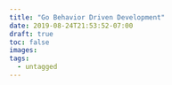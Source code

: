 ```yaml
---
title: "Go Behavior Driven Development"
date: 2019-08-24T21:53:52-07:00
draft: true
toc: false
images:
tags: 
  - untagged
---
```


